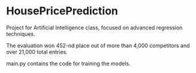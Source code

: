 # HousePricePrediction
Project for Artificial Intelligence class, focused on advanced regression techniques.

The evaluation won 452-nd place out of more than 4,000 competitors and over 21,000 total entries.

main.py contains the code for training the models.

